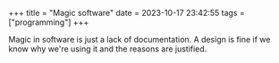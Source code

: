 +++
title = "Magic software"
date = 2023-10-17 23:42:55
tags = ["programming"]
+++

Magic in software is just a lack of documentation. A design is fine if we know
why we're using it and the reasons are justified.
